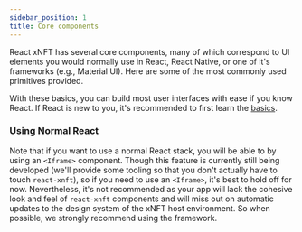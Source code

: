 ```yaml
---
sidebar_position: 1
title: Core components
---
```


React xNFT has several core components, many of which correspond to UI elements you would normally use in React, React Native, or one of it's frameworks (e.g., Material UI). Here are some of the most commonly used primitives provided.


<!-- | React xNFT 	| React 	| Description                       	|
|------------	|-------	|-----------------------------------	|
| <View>     	| <div> 	| A container for other UI elements 	|
|            	|       	|                                   	|
|            	|       	|                                   	| -->
<!-- Insert the rest of the table -->


With these basics, you can build most user interfaces with ease if you know React. If React is new to you, it's recommended to first learn the [basics](https://reactnative.dev/docs/intro-react).

### Using Normal React

Note that if you want to use a normal React stack, you will be able to by using an ```<Iframe>``` component. Though this feature is currently still being developed (we'll provide some tooling so that you don't actually have to touch ```react-xnft```), so if you need to use an ```<Iframe>```, it's best to hold off for now.
Nevertheless, it's not recommended as your app will lack the cohesive look and feel of ```react-xnft``` components and will miss out on automatic updates to the design system of the xNFT host environment. So when possible, we strongly recommend using the framework.
